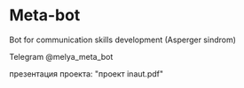 # Meta-bot
Bot for communication skills development (Asperger sindrom)

Telegram @melya_meta_bot

презентация проекта: "проект inaut.pdf"
